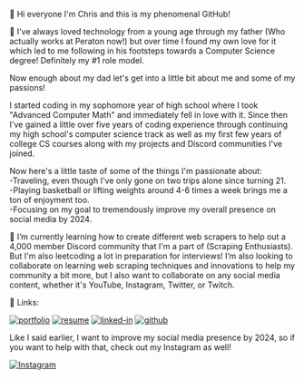 👋 Hi everyone I'm Chris and this is my phenomenal GitHub!

👀 I've always loved technology from a young age through my father (Who actually works at Peraton now!) 
but over time I found my own love for it which led to me following in his footsteps towards a Computer Science degree! 
Definitely my #1 role model. 

Now enough about my dad let's get into a little bit about me and some of my passions!<br />

I started coding in my sophomore year of high school where I took "Advanced Computer Math" and immediately fell in love with it.
 Since then I've gained a little over five years of coding experience through continuing my high school's computer science track
 as well as my first few years of college CS courses along with my projects and Discord communities I've joined.
 
 Now here's a little taste of some of the things I'm passionate about:<br />
-Traveling, even though I've only gone on two trips alone since turning 21.<br />
-Playing basketball or lifting weights around 4-6 times a week brings me a ton of enjoyment too.<br />
-Focusing on my goal to tremendously improve my overall presence on social media by 2024.

🌱 I’m currently learning how to create different web scrapers to help out a 4,000 member Discord community 
that I'm a part of (Scraping Enthusiasts). But I'm also leetcoding a lot in preparation for interviews! 
I’m also looking to collaborate on learning web scraping techniques and innovations to help my community a bit more, but
I also want to collaborate on any social media content, whether it's YouTube, Instagram, Twitter, or Twitch.

🔗 Links:

[![portfolio](https://img.shields.io/badge/Portfolio-5340ff?style=for-the-badge&logo=Google-chrome&logoColor=white)](https://VargasChristopher.github.io/)
[![resume](https://img.shields.io/badge/Resume-4285F4?style=for-the-badge&logo=read-the-docs&logoColor=white)](https://drive.google.com/file/d/1JgXzR9p5EoXuG4n80N2LZumXYhwi_iRJ/view?usp=sharing)
[![linked-in](https://img.shields.io/badge/Linked_In-0077B5?style=for-the-badge&logo=LinkedIn&logoColor=white)](https://www.linkedin.com/in/christopher-vargas-66b642195/)
[![github](https://img.shields.io/badge/GitHub-000000?style=for-the-badge&logo=GitHub&logoColor=white)](https://github.com/VargasChristopher)

Like I said earlier, I want to improve my social media presence by 2024, so if you want to help with that, check out my Instagram as well!

[![Instagram](https://img.shields.io/badge/Instagram-E4405F?style=for-the-badge&logo=instagram&logoColor=white)](https://www.instagram.com/chrispy.one/)
